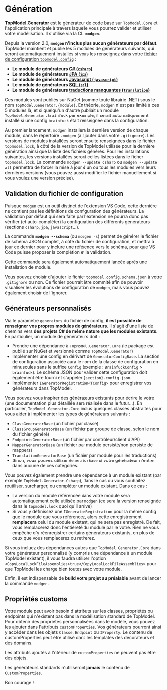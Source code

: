# Génération

**TopModel.Generator** est le générateur de code basé sur `TopModel.Core` et l'application principale à travers laquelle vous pourrez valider et utiliser votre modélisation. Il s'utilise via la CLI **`modgen`**.

Depuis la version 2.0, **`modgen` n'inclus plus aucun générateurs par défaut**. TopModel maintient et publie les 5 modules de générateurs suivants, qui seront automatiquement installés si vous les renseignez dans votre [fichier de configuration `topmodel.config`](/configuration.md) :

- **Le module de générateurs [C# (`csharp`)](/generator/csharp.md)**
- **Le module de générateurs [JPA (`jpa`)](/generator/jpa.md)**
- **Le module de générateurs [Javascript (`javascript`)](/generator/js.md)**
- **Le module de générateurs [SQL (`sql`)](/generator/sql.md)**
- **Le module de générateurs [traductions manquantes (`translation`)](/generator/tranlsation.md)**

Ces modules sont publiés sur NuGet (comme toute librairie .NET) sous le nom `TopModel.Generator.{module}`. En théorie, `modgen` n'est pas limité à ces 5 modules là, et si quelqu'un d'autre publiait un module `TopModel.Generator.Brainfuck` par exemple, il serait automatiquement installé si une config `brainfuck` était renseignée dans la configuration.

Au premier lancement, `modgen` installera la dernière version de chaque module, dans le répertoire `.modgen` (à ajouter dans votre `.gitignore`). Les versions de modules installées seront ensuite renseignées dans le fichier `topmodel.lock`, à côté de la version de TopModel utilisée pour la dernière génération ainsi que la liste des fichiers générés. Pour les installations suivantes, les versions installées seront celles listées dans le ficher `topmodel.lock`. La commande `modgen --update csharp` ou `modgen --update all` permettra de forcer la mise à jour d'un ou tous les modules vers leurs dernières versions (vous pouvez aussi modifier le fichier manuellement si vous voulez une version précise).

## Validation du fichier de configuration

Puisque `modgen` est un outil distinct de l'extension VS Code, cette dernière ne contient pas les définitions de configuration des générateurs. La validation par défaut qui sera faite par l'extension ne pourra donc pas vérifier (et auto-compléter) la configuration des différents générateurs (sections `csharp`, `jpa`, `javascript`...).

La commande **`modgen --schema`** (ou `modgen -s`) permet de générer le fichier de schéma JSON complet, à côté du fichier de configuration, et mettra à jour ce dernier pour y inclure une référence vers le schéma, pour que VS Code puisse proposer la complétion et la validation.

Cette commande sera également automatiquement lancée après une installation de module.

Vous pouvez choisir d'ajouter le fichier `topmodel.config.schema.json` à votre `.gitignore` ou non. Ce fichier pourrait être commité afin de pouvoir visualiser les évolutions de configuration de `modgen`, mais vous pouvez également choisir de l'ignorer.

## Générateurs personnalisés

Via le paramètre `generators` du fichier de config, **il est possible de renseigner vos propres modules de générateurs**. Il s'agit d'une liste de chemins vers **des projets C# de même nature que les modules existants**. En particulier, un module de générateurs doit :

- Prendre une dépendance à `TopModel.Generator.Core` (le package est publié sur NuGet et versionné comme `TopModel.Generator`)
- Implémenter une config en dérivant de `GeneratorConfigBase`. La section de configuration associée aura le nom de la classe de configuration en minuscules sans le suffixe `Config` (exemple : `BrainfuckConfig` > `brainfuck`). Le schéma JSON pour valider cette configuration doit également être fourni et s'appeler `{section}.config.json`.
- Implémenter `IGeneratorRegistration<TConfig>` pour enregistrer vos générateurs dans TopModel.

Vous pouvez vous inspirer des générateurs existants pour écrire le votre (une documentation plus détaillée sera réalisée dans le futur...). En particulier, `TopModel.Generator.Core` inclus quelques classes abstraites pour vous aider à implémenter les types de générateurs suivants :

- `ClassGeneratorBase` (un fichier par classe)
- `ClassGroupGeneratorBase` (un fichier par groupe de classe, selon le nom du fichier généré)
- `EndpointsGeneratorBase` (un fichier par contrôleur/client d'API)
- `MapperGeneratorBase` (un fichier par module persisté/non persisté de mappers)
- `TranslationGeneratorBase` (un fichier par module pour les traductions)
- Sinon, vous pouvez utiliser `GeneratorBase` si votre générateur n'entre dans aucune de ces catégories.

Vous pouvez également prendre une dépendance à un module existant (par exemple `TopModel.Generator.Csharp`), dans le cas ou vous souhaitez réutiliser, surcharger, ou compléter un module existant. Dans ce cas :

- La version du module référencée dans votre module sera automatiquement celle utilisée par `modgen` (ce sera la version renseignée dans le `topmodel.lock` quoi qu'il arrive)
- Si vous y définissez une `IGeneratorRegistration` pour la même config que le module que vous référencez, alors cette enregistrement **remplacera** celui du module existant, qui ne sera pas enregistré. De fait, vous remplacerez donc l'entièreté du module par le votre. Rien ne vous empêche d'y réenregistrer certains générateurs existants, en plus de ceux que vous remplacerez ou retirerez.

Si vous incluez des dépendances autres que `TopModel.Generator.Core` dans votre générateur personnalisé (y compris une dépendance à un module TopModel existant), il vous faudra utiliser l'option `<CopyLocalLockFileAssemblies>true</CopyLocalLockFileAssemblies>` pour que TopModel les charge bien toutes avec votre module.

Enfin, il est indispensable de **build votre projet au préalable** avant de lancer la commande `modgen`.

## Propriétés customs

Votre module peut avoir besoin d'attributs sur les classes, propriétés ou endpoints qui n'existent pas dans la modélisation standard de TopModel. Pour obtenir des propriétés personnalisées dans le modèle, vous pouvez les ajouter dans l'attributs `customProperties`. Vos générateurs pourront ainsi y accéder dans les objets `Classe`, `Endpoint` ou `IProperty`. Le contenu de customProperties peut être utilisé dans les templates des décorateurs et des domains.

Les attributs ajoutés à l'ntérieur de `customProperties` ne peuvent pas être des objets.

Les générateurs standards n'utiliseront **jamais** le contenu de `CustomProperties`. 

Bon courage !

